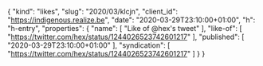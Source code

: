 {
  "kind": "likes",
  "slug": "2020/03/klcjn",
  "client_id": "https://indigenous.realize.be",
  "date": "2020-03-29T23:10:00+01:00",
  "h": "h-entry",
  "properties": {
    "name": [
      "Like of @hex's tweet"
    ],
    "like-of": [
      "https://twitter.com/hex/status/1244026523742601217"
    ],
    "published": [
      "2020-03-29T23:10:00+01:00"
    ],
    "syndication": [
      "https://twitter.com/hex/status/1244026523742601217"
    ]
  }
}

